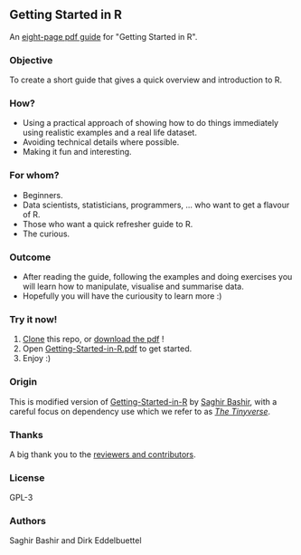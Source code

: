 ## Getting Started in R

An [eight-page pdf guide](Getting-Started-in-R.pdf) for "Getting Started in R".

### Objective

To create a short guide that gives a quick overview and introduction to R. 

### How?

* Using a practical approach of showing how to do things immediately using realistic 
examples and a real life dataset. 
* Avoiding technical details where possible.
* Making it fun and interesting.

### For whom?

* Beginners.
* Data scientists, statisticians, programmers, ... who want to get a flavour of R.
* Those who want a quick refresher guide to R.
* The curious.

### Outcome

* After reading the guide, following the examples and doing exercises you will 
learn how to manipulate, visualise and summarise data.
* Hopefully you will have the curiousity to learn more :)

### Try it now!

1. [Clone](https://help.github.com/articles/cloning-a-repository/) this repo, or [download the pdf](Getting-Started-in-R.pdf) !
2. Open [Getting-Started-in-R.pdf](Getting-Started-in-R.pdf) to get started.
3. Enjoy :)

### Origin

This is modified version of
[Getting-Started-in-R](https://github.com/saghirb/Getting-Started-in-R) by 
[Saghir Bashir](https://github.com/saghirb), with a careful focus on
dependency use which we refer to as [_The Tinyverse_](http://www.tinyverse.org/).

### Thanks

A big thank you to the [reviewers and contributors](Contributors.md).

### License

GPL-3

### Authors

Saghir Bashir and Dirk Eddelbuettel
